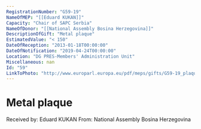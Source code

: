 ```yaml
---
RegistrationNumber: "G59-19"
NameOfMEP: "[[Eduard KUKAN]]"
Capacity: "Chair of SAPC Serbia"
NameOfDonor: "[[National Assembly Bosina Herzegovina]]"
DescriptionOfGift: "Metal plaque"
EstimatedValue: "< 150"
DateOfReception: "2013-01-18T00:00:00"
DateOfNotification: "2019-04-24T00:00:00"
Location: "DG PRES-Members' Administration Unit"
Miscellaneous: nan
Id: "59"
LinkToPhoto: "http://www.europarl.europa.eu/pdf/meps/gifts/G59-19_plaque_Bosna_Herzegovina.jpg#"
---
```


# Metal plaque

Received by: Eduard KUKAN
From: National Assembly Bosina Herzegovina
